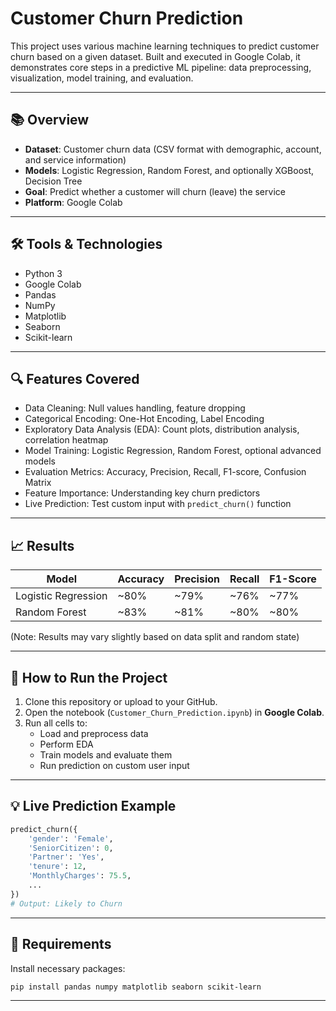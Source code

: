
#  Customer Churn Prediction

This project uses various machine learning techniques to predict customer churn based on a given dataset. Built and executed in Google Colab, it demonstrates core steps in a predictive ML pipeline: data preprocessing, visualization, model training, and evaluation.

---

## 📚 Overview

- **Dataset**: Customer churn data (CSV format with demographic, account, and service information)
- **Models**: Logistic Regression, Random Forest, and optionally XGBoost, Decision Tree
- **Goal**: Predict whether a customer will churn (leave) the service
- **Platform**: Google Colab

---

## 🛠️ Tools & Technologies

- Python 3
- Google Colab
- Pandas
- NumPy
- Matplotlib
- Seaborn
- Scikit-learn

---

## 🔍 Features Covered

- Data Cleaning: Null values handling, feature dropping
- Categorical Encoding: One-Hot Encoding, Label Encoding
- Exploratory Data Analysis (EDA): Count plots, distribution analysis, correlation heatmap
- Model Training: Logistic Regression, Random Forest, optional advanced models
- Evaluation Metrics: Accuracy, Precision, Recall, F1-score, Confusion Matrix
- Feature Importance: Understanding key churn predictors
- Live Prediction: Test custom input with `predict_churn()` function

---

## 📈 Results

| Model                | Accuracy | Precision | Recall | F1-Score |
|----------------------|----------|-----------|--------|----------|
| Logistic Regression  | ~80%     | ~79%      | ~76%   | ~77%     |
| Random Forest        | ~83%     | ~81%      | ~80%   | ~80%     |

(Note: Results may vary slightly based on data split and random state)

---

## 🚀 How to Run the Project

1. Clone this repository or upload to your GitHub.
2. Open the notebook (`Customer_Churn_Prediction.ipynb`) in **Google Colab**.
3. Run all cells to:
   - Load and preprocess data
   - Perform EDA
   - Train models and evaluate them
   - Run prediction on custom user input

---

## 💡 Live Prediction Example

```python
predict_churn({
    'gender': 'Female',
    'SeniorCitizen': 0,
    'Partner': 'Yes',
    'tenure': 12,
    'MonthlyCharges': 75.5,
    ...
})
# Output: Likely to Churn
```

---

## 🔧 Requirements

Install necessary packages:

```bash
pip install pandas numpy matplotlib seaborn scikit-learn
```

---
